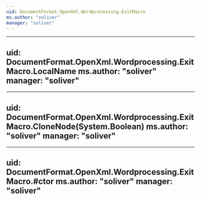 ```yaml
---
uid: DocumentFormat.OpenXml.Wordprocessing.ExitMacro
ms.author: "soliver"
manager: "soliver"
---
```


---
uid: DocumentFormat.OpenXml.Wordprocessing.ExitMacro.LocalName
ms.author: "soliver"
manager: "soliver"
---

---
uid: DocumentFormat.OpenXml.Wordprocessing.ExitMacro.CloneNode(System.Boolean)
ms.author: "soliver"
manager: "soliver"
---

---
uid: DocumentFormat.OpenXml.Wordprocessing.ExitMacro.#ctor
ms.author: "soliver"
manager: "soliver"
---
